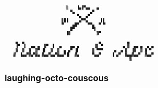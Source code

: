 
                                ▒    ▐▄▐▀▄▄   ▄
                                  ▀▄       ▄▀
                                     ▀▄  ▄▀
                              ▌█▐     ▄▀▀▄      ▌▌
                              ▀    ▄█▀    ▀▀▄  ▀ ▀
                                  █▀        ▀▌
                                ▐▓            ▓▀

         ▄  ▄                                  ▄            ▄
         ▐▀  ▌  ▄▄ ▄  ▓▀  ▌  ▄    ▄▄ ▄       ▐▌ ▀         ▄ ▓  ▄▄ ▄  ▄ ▄
         ▓  ▓  ▓  ▓▀ ▐▌  ▓  ▓  ▄ ▄▀ ▐▌      ▓ ▀▀▀     ▄  ▄ ▓  ▐▓  ▓ ▓ ▀
        ▓  ▐▄▄▀▓▄▀▓▄ ▓▄▄▀▄▄▀▓▄▄▀▐▌  ▓▄      ▀▄▄▀     ▐ ▄▀  ▓▄▄▓▄▄▀  ▓▄▄▀
                                                             ▓


# laughing-octo-couscous